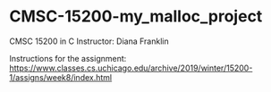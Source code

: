 # CMSC-15200-my_malloc_project
CMSC 15200 in C
Instructor: Diana Franklin

Instructions for the assignment:
https://www.classes.cs.uchicago.edu/archive/2019/winter/15200-1/assigns/week8/index.html
